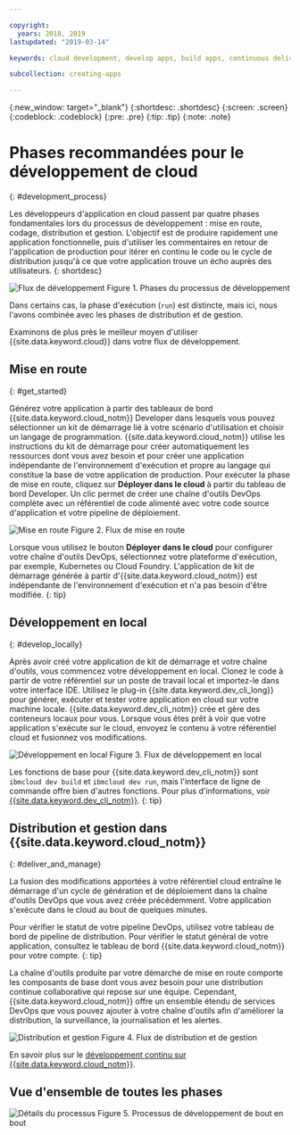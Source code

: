 ```yaml
---

copyright:
  years: 2018, 2019
lastupdated: "2019-03-14"

keywords: cloud development, develop apps, build apps, continuous delivery, toolchain

subcollection: creating-apps

---
```


{:new_window: target="_blank"}
{:shortdesc: .shortdesc}
{:screen: .screen}
{:codeblock: .codeblock}
{:pre: .pre}
{:tip: .tip}
{:note: .note}

# Phases recommandées pour le développement de cloud
{: #development_process}

Les développeurs d'application en cloud passent par quatre phases fondamentales lors du processus de développement : mise en route, codage, distribution et gestion. L'objectif est de produire rapidement une application fonctionnelle, puis d'utiliser les commentaires en retour de l'application de production pour itérer en continu le code ou le cycle de distribution jusqu'à ce que votre application trouve un écho auprès des utilisateurs.
{: shortdesc}

![Flux de développement](images/dev_flow_overview.png "Flux de développement") Figure 1. Phases du processus de développement

Dans certains cas, la phase d'exécution (`run`) est distincte, mais ici, nous l'avons combinée avec les phases de distribution et de gestion.

Examinons de plus près le meilleur moyen d'utiliser {{site.data.keyword.cloud}} dans votre flux de développement.

## Mise en route
{: #get_started}

Générez votre application à partir des tableaux de bord {{site.data.keyword.cloud_notm}} Developer dans lesquels vous pouvez sélectionner un kit de démarrage lié à votre scénario d'utilisation et choisir un langage de programmation. {{site.data.keyword.cloud_notm}} utilise les instructions du kit de démarrage pour créer automatiquement les ressources dont vous avez besoin et pour créer une application indépendante de l'environnement d'exécution et propre au langage qui constitue la base de votre application de production. Pour exécuter la phase de mise en route, cliquez sur **Déployer dans le cloud** à partir du tableau de bord Developer. Un clic permet de créer une chaîne d'outils DevOps complète avec un référentiel de code alimenté avec votre code source d'application et votre pipeline de déploiement.

![Mise en route](images/dev_get_started.png "Mise en route") Figure 2. Flux de mise en route

Lorsque vous utilisez le bouton **Déployer dans le cloud** pour configurer votre chaîne d'outils DevOps, sélectionnez votre plateforme d'exécution, par exemple, Kubernetes ou Cloud Foundry. L'application de kit de démarrage générée à partir d'{{site.data.keyword.cloud_notm}} est indépendante de l'environnement d'exécution et n'a pas besoin d'être modifiée.
{: tip}

## Développement en local
{: #develop_locally}

Après avoir créé votre application de kit de démarrage et votre chaîne d'outils, vous commencez votre développement en local. Clonez le code à partir de votre référentiel sur un poste de travail local et importez-le dans votre interface IDE. Utilisez le plug-in {{site.data.keyword.dev_cli_long}} pour générer, exécuter et tester votre application en cloud sur votre machine locale. {{site.data.keyword.dev_cli_notm}} crée et gère des conteneurs locaux pour vous. Lorsque vous êtes prêt à voir que votre application s'exécute sur le cloud, envoyez le contenu à votre référentiel cloud et fusionnez vos modifications.

![Développement en local](images/dev_code_locally.png "Développement en local") Figure 3. Flux de développement en local

Les fonctions de base pour {{site.data.keyword.dev_cli_notm}} sont `ibmcloud dev build` et `ibmcloud dev run`, mais l'interface de ligne de commande offre bien d'autres fonctions. Pour plus d'informations, voir [{{site.data.keyword.dev_cli_notm}}](/docs/cli/index.html).
{: tip}

## Distribution et gestion dans {{site.data.keyword.cloud_notm}}
{: #deliver_and_manage}

La fusion des modifications apportées à votre référentiel cloud entraîne le démarrage d'un cycle de génération et de déploiement dans la chaîne d'outils DevOps que vous avez créée précédemment. Votre application s'exécute dans le cloud au bout de quelques minutes.

Pour vérifier le statut de votre pipeline DevOps, utilisez votre tableau de bord de pipeline de distribution. Pour vérifier le statut général de votre application, consultez le tableau de bord {{site.data.keyword.cloud_notm}} pour votre compte.
{: tip}

La chaîne d'outils produite par votre démarche de mise en route comporte les composants de base dont vous avez besoin pour une distribution continue collaborative qui repose sur une équipe. Cependant, {{site.data.keyword.cloud_notm}} offre un ensemble étendu de services DevOps que vous pouvez ajouter à votre chaîne d'outils afin d'améliorer la distribution, la surveillance, la journalisation et les alertes.

![Distribution et gestion](images/dev_deliver_and_manage.png "Distribution et gestion") Figure 4. Flux de distribution et de gestion

En savoir plus sur le [développement continu sur {{site.data.keyword.cloud_notm}}](/docs/services/ContinuousDelivery/index.html#cd_getting_started).

## Vue d'ensemble de toutes les phases

![Détails du processus](images/dev_process_detail.png "Détails du processus") Figure 5. Processus de développement de bout en bout
